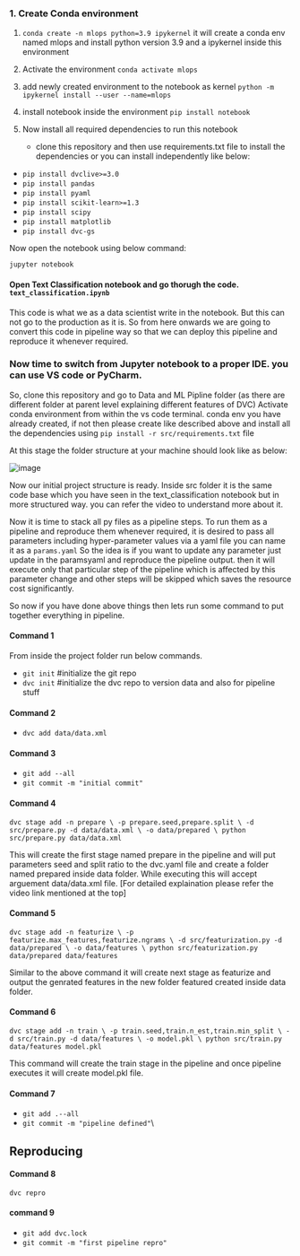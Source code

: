 ### 1. Create Conda environment

1. `conda create -n mlops python=3.9 ipykernel` 
it will create a conda env named mlops and install python version 3.9 and a ipykernel inside this environment

2. Activate the environment
`conda activate mlops`

3. add newly created environment to the notebook as kernel
`python -m ipykernel install --user --name=mlops` 

4. install notebook inside the environment
`pip install notebook`

5. Now install all required dependencies to run this notebook

   * clone this repository and then use requirements.txt file to install the dependencies or you can install independently like below:

* `pip install dvclive>=3.0`
* `pip install pandas`
* `pip install pyaml`
* `pip install scikit-learn>=1.3`
* `pip install scipy`
* `pip install matplotlib`
* `pip install dvc-gs`

Now open the notebook using below command:

`jupyter notebook`

#### Open Text Classification notebook and go thorugh the code. `text_classification.ipynb`
This code is what we as a data scientist write in the notebook. But this can not go to the production as it is. So from here onwards we are going to convert this code in pipeline way so that we can deploy this pipeline and reproduce it whenever required.

### Now time to switch from Jupyter notebook to a proper IDE. you can use VS code or PyCharm.
So, clone this repository and go to Data and ML Pipline folder (as there are different folder at parent level explaining different features of DVC)
Activate conda environment from within the vs code terminal. conda env you have already created, if not then please create like described above and install all the dependencies using `pip install -r src/requirements.txt` file

At this stage the folder structure at your machine should look like as below:

![image](https://github.com/user-attachments/assets/26811fc7-1b98-412a-a727-20e369269d43)

Now our initial project structure is ready. Inside src folder it is the same code base which you have seen in the text_classification notebook but in more structured way.
you can refer the video to understand more about it.

Now it is time to stack all py files as a pipeline steps.
To run them as a pipeline and reproduce them whenever required, it is desired to pass all parameters including hyper-parameter values via a yaml file you can name it as a `params.yaml`
So the idea is if you want to update any parameter just update in the paramsyaml and reproduce the pipeline output. then it will execute only that particular step of the pipeline which is affected by this parameter change and other steps will be skipped which saves the resource cost significantly.

So now if you have done above things then lets run some command to put together everything in pipeline.

#### **Command 1**
From inside the project folder run below commands.
* `git init` #initialize the git repo
* `dvc init` #initialize the dvc repo to version data and also for pipeline stuff

#### **Command 2**
* `dvc add data/data.xml`
#### **Command 3**
* `git add --all`
* `git commit -m "initial commit"`
#### **Command 4**
`dvc stage add -n prepare \
                -p prepare.seed,prepare.split \
                -d src/prepare.py -d data/data.xml \
                -o data/prepared \
                python src/prepare.py data/data.xml`
                
This will create the first stage named prepare in the pipeline and will put parameters seed and split ratio to the dvc.yaml file and create a folder named prepared inside data folder. While executing this will accept arguement data/data.xml file. [For detailed explaination please refer the video link mentioned at the top]

#### **Command 5**
`dvc stage add -n featurize \
                -p featurize.max_features,featurize.ngrams \
                -d src/featurization.py -d data/prepared \
                -o data/features \
                python src/featurization.py data/prepared data/features`

 Similar to the above command it will create next stage as featurize and output the genrated features in the new folder featured created inside data folder.

#### **Command 6**
`dvc stage add -n train \
                -p train.seed,train.n_est,train.min_split \
                -d src/train.py -d data/features \
                -o model.pkl \
                python src/train.py data/features model.pkl`

This command will create the train stage in the pipeline and once pipeline executes it will create model.pkl file.

#### **Command 7**
* `git add .--all`
* `git commit -m "pipeline defined"`\

## Reproducing
#### **Command 8**

`dvc repro`

#### **command 9**
* `git add dvc.lock`
* `git commit -m "first pipeline repro"`



